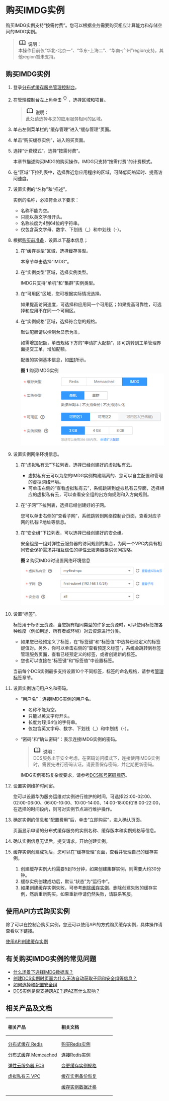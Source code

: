 # 购买IMDG实例<a name="dcs-zh-ug-180315003"></a>

购买IMDG实例支持“按需付费”。您可以根据业务需要购买相应计算能力和存储空间的IMDG实例。

>![](public_sys-resources/icon-note.gif) **说明：**   
>本操作目前仅“华北-北京一”、“华东-上海二”、“华南-广州”region支持，其他region暂未支持。  

## 购买IMDG实例<a name="section24112512"></a>

1.  登录[分布式缓存服务管理控制台](https://console.huaweicloud.com/dcs)。
2.  在管理控制台左上角单击![](figures/icon-region-1.png)，选择区域和项目。

    >![](public_sys-resources/icon-note.gif) **说明：**   
    >此处请选择与您的应用服务相同的区域。  

3.  单击左侧菜单栏的“缓存管理”进入“缓存管理”页面。
4.  单击“购买缓存实例”，进入购买页面。
5.  选择“计费模式”。选择“按需付费”。

    本章节描述购买IMDG的购买操作，IMDG只支持“按需付费”的计费模式。

6.  在“区域”下拉列表中，选择靠近您应用程序的区域，可降低网络延时、提高访问速度。
7.  设置实例的“名称”和“描述”。

    实例的名称，必须符合以下要求：

    -   名称不能为空。
    -   只能以英文字母开头。
    -   名称长度为4到64位的字符串。
    -   仅包含英文字母、数字、下划线（\_）和中划线（-）。

8.  根据[购买前准备](购买前准备.md)，设置以下基本信息；
    1.  在“缓存类型”区域，选择缓存类型。

        本章节单击选择“IMDG”。

    2.  在“实例类型”区域，选择实例类型。

        IMDG只支持“单机”和“集群”实例类型。

    3.  在“可用区”区域，您可根据实际情况选择。

        如果提高访问速度，可选择和应用同一个可用区；如果提高可靠性，可选择和应用不在同一个可用区。

    4.  在“实例规格”区域，选择符合您的规格。

        默认配额请以控制台显示为准。

        如需增加配额，单击规格下方的“申请扩大配额”，即可跳转到工单管理界面提交工单，增加配额。

        配置的实例基本信息，如[图1](#fig442343421020)所示。

        **图 1**  购买IMDG实例<a name="fig442343421020"></a>  
        ![](figures/购买IMDG实例.png "购买IMDG实例")


9.  设置实例网络环境信息。
    1.  在“虚拟私有云”下拉列表，选择已经创建好的虚拟私有云。
        -   虚拟私有云可以为您的IMDG实例构建隔离的、您可以自主配置和管理的虚拟网络环境。
        -   可单击右侧的“查看虚拟私有云”，系统跳转到虚拟私有云界面，选择相应的虚拟私有云，可以查看安全组的出方向规则和入方向规则。

    2.  在“子网”下拉列表，选择已经创建好的子网。

        您可以单击右侧的“查看子网”，系统跳转到网络控制台页面，查看对应子网的私有IP地址等信息。

    3.  在“安全组”下拉列表，可以选择已经创建好的安全组。

        安全组是一组对弹性云服务器的访问规则的集合，为同一个VPC内具有相同安全保护需求并相互信任的弹性云服务器提供访问策略。

        **图 2**  购买IMDG时设置网络环境信息<a name="fig1109143233017"></a>  
        ![](figures/购买IMDG时设置网络环境信息.png "购买IMDG时设置网络环境信息")


10. 设置“标签”。

    标签用于标识云资源，当您拥有相同类型的许多云资源时，可以使用标签按各种维度（例如用途、所有者或环境）对云资源进行分类。

    -   如果您已经预定义了标签，在“标签键”和“标签值”中选择已经定义的标签键值对。另外，你可以单击右侧的“查看预定义标签”，系统会跳转到标签管理服务页面，查看已经预定义的标签，或者创建新的标签。
    -   您也可以直接在“标签键”和“标签值”中设置标签。

    当前每个DCS实例最多支持设置10个不同标签，标签的命名规格，请参考[管理标签](管理标签.md)章节。

11. 设置实例访问用户名和密码。
    -   “用户名”：连接IMDG实例的用户名。
        -   名称不能为空。
        -   只能以英文字母开头。
        -   长度为1到64位的字符串。
        -   仅包含英文字母、数字、下划线（\_）和中划线（-）。

    -   “密码”和“确认密码”：表示连接IMDG实例的密码。

        >![](public_sys-resources/icon-note.gif) **说明：**   
        >DCS服务出于安全考虑，在密码访问模式下，连接使用IMDG实例时，需要先进行密码认证。请妥善保存密码，并定期更新密码。  

        IMDG实例密码复杂度要求，请参考[DCS账号密码规范](https://support.huaweicloud.com/dcs_faq/dcs-zh-ug-190228001.html)。


12. 设置实例维护时间窗。

    您可以设置华为服务运维对实例进行维护的时间，可选择22:00-02:00、02:00-06:00、06:00-10:00、10:00-14:00、14:00-18:00和18:00-22:00，在选择的时间段内，则可对实例节点进行维护操作。

13. 确定实例的信息和“配置费用”后，单击“立即购买”，进入确认页面。

    页面显示申请的分布式缓存服务的实例名称、缓存版本和实例规格等信息。

14. 确认实例信息无误后，提交请求，开始创建实例。
15. 缓存实例创建成功后，您可以在“缓存管理”页面，查看并管理自己的缓存实例。
    1.  创建缓存实例大约需要5到15分钟，如果创建集群实例，则需要大约30分钟。
    2.  缓存实例创建成功后，默认“状态”为“运行中”。
    3.  如果创建缓存实例失败，可参考[删除缓存实例](删除缓存实例.md)，删除创建失败的缓存实例，然后重新购买。如果重新申请仍然失败，请联系客服。


## 使用API方式购买实例<a name="section51851329174119"></a>

除了可以在控制台购买实例，您还可以使用API的方式购买缓存实例，具体操作请查看以下链接。

[使用API创建缓存实例](https://support.huaweicloud.com/api-dcs/dcs-zh-api-180423019.html)

## 有关购买IMDG实例的常见问题<a name="section111896208475"></a>

-   [什么场景下选择IMDG数据库？](https://support.huaweicloud.com/dcs_faq/zh-cn_topic_0091565969.html)
-   [创建DCS实例时页面为什么无法自动获取子网和安全组等信息？](https://support.huaweicloud.com/dcs_faq/dcs-zh-ug-180703001.html)
-   [如何选择和配置安全组](https://support.huaweicloud.com/dcs_faq/zh-cn_topic_0082442607.html)
-   [DCS实例是否支持跨AZ？跨AZ有什么影响？](https://support.huaweicloud.com/dcs_faq/dcs-zh-ug-190117012.html)

## 相关产品及文档<a name="section6598122311256"></a>

<a name="td475c361406b4841ba0faa98fc782ed5"></a>
<table><thead align="left"><tr id="rb27d733848ce4e7a9386965803595f1b"><th class="cellrowborder" valign="top" width="50%" id="mcps1.1.3.1.1"><p id="a5cc8ae3032d8416f9696b6f2a50d82d4"><a name="a5cc8ae3032d8416f9696b6f2a50d82d4"></a><a name="a5cc8ae3032d8416f9696b6f2a50d82d4"></a>相关产品</p>
</th>
<th class="cellrowborder" valign="top" width="50%" id="mcps1.1.3.1.2"><p id="ad3b8309045294369bdb9a006daef8f00"><a name="ad3b8309045294369bdb9a006daef8f00"></a><a name="ad3b8309045294369bdb9a006daef8f00"></a>相关文档</p>
</th>
</tr>
</thead>
<tbody><tr id="re4588baf45714b4f80c021cca1290879"><td class="cellrowborder" valign="top" width="50%" headers="mcps1.1.3.1.1 "><p id="a8c37acc50b884e0b9a71051bcb9179b4"><a name="a8c37acc50b884e0b9a71051bcb9179b4"></a><a name="a8c37acc50b884e0b9a71051bcb9179b4"></a><a href="https://www.huaweicloud.com/product/dcs.html?infodocbz" target="_blank" rel="noopener noreferrer">分布式缓存 Redis</a></p>
<p id="a11d9314698354304b9a9e9cb1270b5c9"><a name="a11d9314698354304b9a9e9cb1270b5c9"></a><a name="a11d9314698354304b9a9e9cb1270b5c9"></a><a href="https://www.huaweicloud.com/product/dcsmem.html?infodocbz" target="_blank" rel="noopener noreferrer">分布式缓存 Memcached</a></p>
<p id="abeaed75bd99c4aeeb5ef850c82a274f2"><a name="abeaed75bd99c4aeeb5ef850c82a274f2"></a><a name="abeaed75bd99c4aeeb5ef850c82a274f2"></a><a href="https://www.huaweicloud.com/product/ecs.html?infodocbz" target="_blank" rel="noopener noreferrer">弹性云服务器 ECS</a></p>
<p id="zh-cn_topic_0046844820_p841193941416"><a name="zh-cn_topic_0046844820_p841193941416"></a><a name="zh-cn_topic_0046844820_p841193941416"></a><a href="http://www.huaweicloud.com/product/vpc.html?infodocbz" target="_blank" rel="noopener noreferrer">虚拟私有云 VPC</a></p>
</td>
<td class="cellrowborder" valign="top" width="50%" headers="mcps1.1.3.1.2 "><p id="a0c4ea7b976b745079231aeb676430680"><a name="a0c4ea7b976b745079231aeb676430680"></a><a name="a0c4ea7b976b745079231aeb676430680"></a><a href="https://support.huaweicloud.com/usermanual-dcs/dcs-zh-ug-180315001.html?infodocbz" target="_blank" rel="noopener noreferrer">购买Redis实例</a></p>
<p id="zh-cn_topic_0046844820_p682916370595"><a name="zh-cn_topic_0046844820_p682916370595"></a><a name="zh-cn_topic_0046844820_p682916370595"></a><a href="https://support.huaweicloud.com/usermanual-dcs/zh-cn_topic_0082114847.html?infodocbz" target="_blank" rel="noopener noreferrer">连接Redis实例</a></p>
<p id="a3d146c9e41904a09b098cc34a53b5652"><a name="a3d146c9e41904a09b098cc34a53b5652"></a><a name="a3d146c9e41904a09b098cc34a53b5652"></a><a href="https://support.huaweicloud.com/usermanual-dcs/zh-cn_topic_0061845451.html?infodocbz" target="_blank" rel="noopener noreferrer">变更缓存实例规格</a></p>
<p id="zh-cn_topic_0046844820_p12250886517"><a name="zh-cn_topic_0046844820_p12250886517"></a><a name="zh-cn_topic_0046844820_p12250886517"></a><a href="https://support.huaweicloud.com/usermanual-dcs/zh-cn_topic_0079545637.html?infodocbz" target="_blank" rel="noopener noreferrer">缓存实例备份恢复</a></p>
<p id="zh-cn_topic_0046844820_p143616360517"><a name="zh-cn_topic_0046844820_p143616360517"></a><a name="zh-cn_topic_0046844820_p143616360517"></a><a href="https://support.huaweicloud.com/migration-dcs/zh-cn_topic_0078784423.html?infodocbz" target="_blank" rel="noopener noreferrer">缓存实例数据迁移</a></p>
</td>
</tr>
</tbody>
</table>

